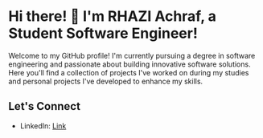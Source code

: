 # Hi there! 👋 I'm RHAZI Achraf, a Student Software Engineer!

Welcome to my GitHub profile! I'm currently pursuing a degree in software engineering and passionate about building innovative software solutions. Here you'll find a collection of projects I've worked on during my studies and personal projects I've developed to enhance my skills.

## Let's Connect

- LinkedIn: [Link](https://www.linkedin.com/in/RhaziAchraf)
